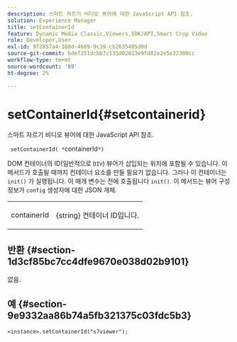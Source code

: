 ```yaml
---
description: 스마트 자르기 비디오 뷰어에 대한 JavaScript API 참조.
solution: Experience Manager
title: setContainerId
feature: Dynamic Media Classic,Viewers,SDK/API,Smart Crop Video
role: Developer,User
exl-id: 9f2857a4-108d-4689-9c39-cb2635405d0d
source-git-commit: bdef251dcbb7c135d02813e9fd82e2e5e32300cc
workflow-type: tm+mt
source-wordcount: '89'
ht-degree: 2%

---
```


# setContainerId{#setcontainerid}

스마트 자르기 비디오 뷰어에 대한 JavaScript API 참조.

` setContainerId( *`containerId`*)`

DOM 컨테이너의 ID(일반적으로 `DIV`) 뷰어가 삽입되는 위치에 포함될 수 있습니다. 이 메서드가 호출될 때까지 컨테이너 요소를 만들 필요가 없습니다. 그러나 이 컨테이너는 `init()` 가 실행됩니다. 이 매개 변수는 전에 호출됩니다 `init()`. 이 메서드는 뷰어 구성 정보가 `config` 생성자에 대한 JSON 개체.

<table id="table_896DFF34A68A403DB93A6D597461A573"> 
 <tbody> 
  <tr> 
   <td colname="col1"> <p> <span class="codeph"> <span class="varname"> containerId </span> </span> </p> </td> 
   <td colname="col2"> <p> <span class="codeph"> {string} </span> 컨테이너 ID입니다. </p> </td> 
  </tr> 
 </tbody> 
</table>

## 반환 {#section-1d3cf85bc7cc4dfe9670e038d02b9101}

없음.

## 예 {#section-9e9332aa86b74a5fb321375c03fdc5b3}

```
<instance>.setContainerId("s7viewer");
```
